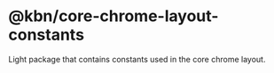 # @kbn/core-chrome-layout-constants

Light package that contains constants used in the core chrome layout.
